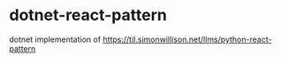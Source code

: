 # dotnet-react-pattern
dotnet implementation of https://til.simonwillison.net/llms/python-react-pattern
